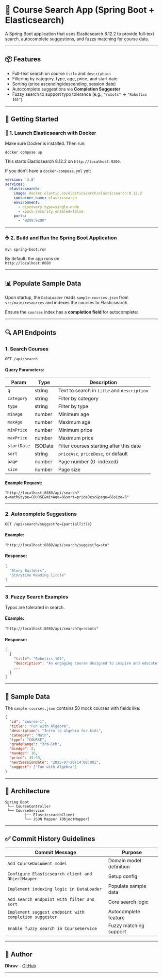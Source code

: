 # 🧠 Course Search App (Spring Boot + Elasticsearch)

A Spring Boot application that uses Elasticsearch 8.12.2 to provide full-text search, autocomplete suggestions, and fuzzy matching for course data.

---

## 📦 Features

- Full-text search on course `title` and `description`
- Filtering by category, type, age, price, and start date
- Sorting (price ascending/descending, session date)
- Autocomplete suggestions via **Completion Suggester**
- Fuzzy search to support typo tolerance (e.g., `"robots"` → `"Robotics 101"`)

---

## 🚀 Getting Started

### 🐳 1. Launch Elasticsearch with Docker

Make sure Docker is installed. Then run:

```terminal
docker compose up 
```

This starts Elasticsearch 8.12.2 on `http://localhost:9200`.

If you don’t have a `docker-compose.yml` yet:

```yaml
version: '3.8'
services:
  elasticsearch:
    image: docker.elastic.co/elasticsearch/elasticsearch:8.12.2
    container_name: elasticsearch
    environment:
      - discovery.type=single-node
      - xpack.security.enabled=false
    ports:
      - "9200:9200"
```

---

### ☕ 2. Build and Run the Spring Boot Application

```terminal
mvn spring-boot:run
```

By default, the app runs on:  
`http://localhost:8080`

---

## 📊 Populate Sample Data

Upon startup, the `DataLoader` reads `sample-courses.json` from `src/main/resources` and indexes the courses to Elasticsearch.

Ensure the `courses` index has a **completion field** for autocomplete:


---

## 🔍 API Endpoints

### 1. Search Courses

```http
GET /api/search
```

#### Query Parameters:

| Param         | Type    | Description                                 |
|---------------|---------|---------------------------------------------|
| `q`           | string  | Text to search in `title` and `description` |
| `category`    | string  | Filter by category                          |
| `type`        | string  | Filter by type                              |
| `minAge`      | number  | Minimum age                                 |
| `maxAge`      | number  | Maximum age                                 |
| `minPrice`    | number  | Minimum price                               |
| `maxPrice`    | number  | Maximum price                               |
| `startDate`   | ISODate | Filter courses starting after this date     |
| `sort`        | string  | `priceAsc`, `priceDesc`, or default         |
| `page`        | number  | Page number (0-indexed)                     |
| `size`        | number  | Page size                                   |

#### Example Request:

```http
"http://localhost:8080/api/search?q=math&type=COURSE&minAge=8&sort=priceDesc&page=0&size=5"
```

---

### 2. Autocomplete Suggestions

```http
GET /api/search/suggest?q={partialTitle}
```

#### Example:

```
"http://localhost:8080/api/search/suggest?q=sto"
```

#### Response:

```json
[
  "Story Builders",
  "Storytime Reading Circle"
]
```

---

### 3. Fuzzy Search Examples

Typos are tolerated in search.

#### Example:

```
"http://localhost:8080/api/search?q=robots"
```

#### Response:

```json
[
  {
    "title": "Robotics 101",
    "description": "An engaging course designed to inspire and educate.",
    ...
  }
]
```

---

## 🧪 Sample Data

The `sample-courses.json` contains 50 mock courses with fields like:

```json
{
  "id": "course-1",
  "title": "Fun with Algebra",
  "description": "Intro to algebra for kids",
  "category": "Math",
  "type": "COURSE",
  "gradeRange": "3rd–5th",
  "minAge": 8,
  "maxAge": 10,
  "price": 49.99,
  "nextSessionDate": "2025-07-20T14:00:00Z",
  "suggest": ["Fun with Algebra"]
}
```

---

## 🧠 Architecture

```
Spring Boot
 └── CourseController
 └── CourseService
         ├── ElasticsearchClient
         └── JSON Mapper (ObjectMapper)
```

---

## ✅ Commit History Guidelines

| Commit Message                                      | Purpose                            |
|----------------------------------------------------|------------------------------------|
| `Add CourseDocument model`                         | Domain model definition            |
| `Configure Elasticsearch client and ObjectMapper`  | Setup config                       |
| `Implement indexing logic in DataLoader`           | Populate sample data               |
| `Add search endpoint with filter and sort`         | Core search logic                  |
| `Implement suggest endpoint with completion suggester` | Autocomplete feature             |
| `Enable fuzzy search in CourseService`             | Fuzzy matching support             |

---

## 🙌 Author

**Dhruv** – [GitHub](https://github.com/dhruvvv02)

---

